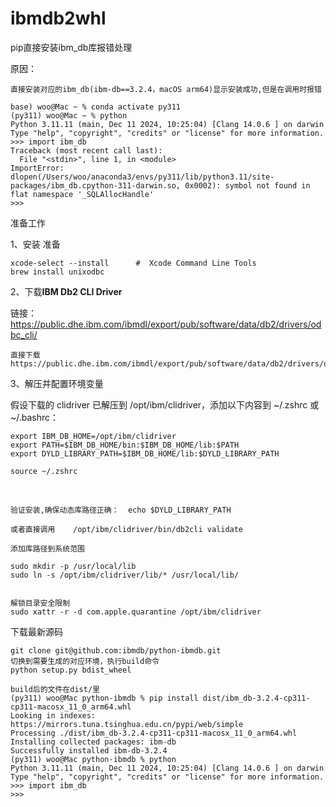 # ibmdb2whl
pip直接安装ibm_db库报错处理

原因：

```
直接安装对应的ibm_db(ibm-db==3.2.4，macOS arm64)显示安装成功,但是在调用时报错

base) woo@Mac ~ % conda activate py311
(py311) woo@Mac ~ % python
Python 3.11.11 (main, Dec 11 2024, 10:25:04) [Clang 14.0.6 ] on darwin
Type "help", "copyright", "credits" or "license" for more information.
>>> import ibm_db
Traceback (most recent call last):
  File "<stdin>", line 1, in <module>
ImportError: dlopen(/Users/woo/anaconda3/envs/py311/lib/python3.11/site-packages/ibm_db.cpython-311-darwin.so, 0x0002): symbol not found in flat namespace '_SQLAllocHandle'
>>> 
```



准备工作

1、安装 准备

```
xcode-select --install      #  Xcode Command Line Tools
brew install unixodbc
```

2、下载**IBM Db2 CLI Driver**

链接： https://public.dhe.ibm.com/ibmdl/export/pub/software/data/db2/drivers/odbc_cli/

~~~
直接下载
https://public.dhe.ibm.com/ibmdl/export/pub/software/data/db2/drivers/odbc_cli/v12.1.0/macarm64_odbc_cli.tar.gz
~~~

3、解压并配置环境变量

假设下载的 clidriver 已解压到 /opt/ibm/clidriver，添加以下内容到 ~/.zshrc 或 ~/.bashrc：

~~~
export IBM_DB_HOME=/opt/ibm/clidriver
export PATH=$IBM_DB_HOME/bin:$IBM_DB_HOME/lib:$PATH
export DYLD_LIBRARY_PATH=$IBM_DB_HOME/lib:$DYLD_LIBRARY_PATH  

source ~/.zshrc
~~~

​	

~~~
验证安装,确保动态库路径正确：  echo $DYLD_LIBRARY_PATH

或者直接调用    /opt/ibm/clidriver/bin/db2cli validate
~~~

~~~
添加库路径到系统范围

sudo mkdir -p /usr/local/lib
sudo ln -s /opt/ibm/clidriver/lib/* /usr/local/lib/


解锁目录安全限制
sudo xattr -r -d com.apple.quarantine /opt/ibm/clidriver
~~~

下载最新源码

~~~
git clone git@github.com:ibmdb/python-ibmdb.git
切换到需要生成的对应环境，执行build命令
python setup.py bdist_wheel

build后的文件在dist/里
(py311) woo@Mac python-ibmdb % pip install dist/ibm_db-3.2.4-cp311-cp311-macosx_11_0_arm64.whl
Looking in indexes: https://mirrors.tuna.tsinghua.edu.cn/pypi/web/simple
Processing ./dist/ibm_db-3.2.4-cp311-cp311-macosx_11_0_arm64.whl
Installing collected packages: ibm-db
Successfully installed ibm-db-3.2.4
(py311) woo@Mac python-ibmdb % python
Python 3.11.11 (main, Dec 11 2024, 10:25:04) [Clang 14.0.6 ] on darwin
Type "help", "copyright", "credits" or "license" for more information.
>>> import ibm_db
>>> 


~~~


